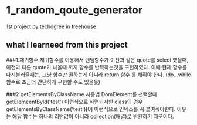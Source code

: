 # 1_random_qoute_generator
1st project by techdgree in treehouse

## what I learneed from this project 

###1.재귀함수 
재귀함수를 이용해서 렌덤함수가 이전과 같은 quote를 select 했을때, 이전과 다른 quote가 나올때 까지 함수를 반복하는것을 구현하였다. 이때 현재 함수를 다시불러줄때는,
그냥 함수만 콜하는게 아니라 return 함수 를 해줘야 한다. 
(do...while 함수로 조금더 간단하게 구현할 수도 있을듯) 

###2.getElementsByClassName 사용법
DomElement를 선택할때 getElemeentById('test') 이런식으로 하면되지만 class의 경우 getElementsByClassName('test')[0] 이런식으로 인덱스를 꼭 붙여줘야한다. 
이유는 해당 함수는 하나의 리턴값이 아니라 collection(배열)로 반환하기 때문이다.
